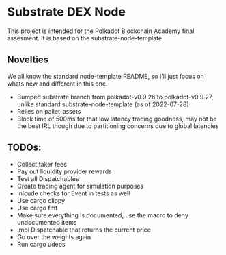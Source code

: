 # Substrate DEX Node
This project is intended for the Polkadot Blockchain Academy final assesment.
It is based on the substrate-node-template.

## Novelties
We all know the standard node-template README, so I'll just focus on whats new and different in this one.

- Bumped substrate branch from polkadot-v0.9.26 to polkadot-v0.9.27, unlike standard substrate-node-template (as of 2022-07-28)
- Relies on pallet-assets
- Block time of 500ms for that low latency trading goodness, may not be the best IRL though due to partitioning concerns due to global latencies

## TODOs:
- Collect taker fees
- Pay out liquidity provider rewards
- Test all Dispatchables
- Create trading agent for simulation purposes
- Inlcude checks for Event in tests as well
- Use cargo clippy
- Use cargo fmt
- Make sure everything is documented, use the macro to deny undocumented items
- Impl Dispatchable that returns the current price
- Go over the weights again
- Run cargo udeps
